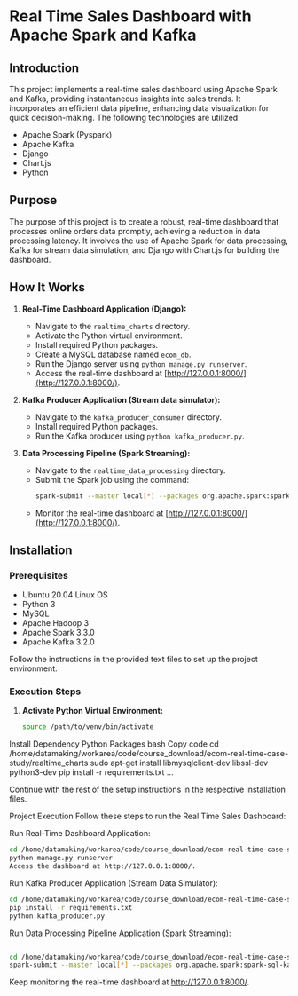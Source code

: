 # Real Time Sales Dashboard with Apache Spark and Kafka

## Introduction

This project implements a real-time sales dashboard using Apache Spark and Kafka, providing instantaneous insights into sales trends. It incorporates an efficient data pipeline, enhancing data visualization for quick decision-making. The following technologies are utilized:

- Apache Spark (Pyspark)
- Apache Kafka
- Django
- Chart.js
- Python

## Purpose

The purpose of this project is to create a robust, real-time dashboard that processes online orders data promptly, achieving a reduction in data processing latency. It involves the use of Apache Spark for data processing, Kafka for stream data simulation, and Django with Chart.js for building the dashboard.

## How It Works

1. **Real-Time Dashboard Application (Django):**
   - Navigate to the `realtime_charts` directory.
   - Activate the Python virtual environment.
   - Install required Python packages.
   - Create a MySQL database named `ecom_db`.
   - Run the Django server using `python manage.py runserver`.
   - Access the real-time dashboard at [http://127.0.0.1:8000/](http://127.0.0.1:8000/).

2. **Kafka Producer Application (Stream data simulator):**
   - Navigate to the `kafka_producer_consumer` directory.
   - Install required Python packages.
   - Run the Kafka producer using `python kafka_producer.py`.

3. **Data Processing Pipeline (Spark Streaming):**
   - Navigate to the `realtime_data_processing` directory.
   - Submit the Spark job using the command:
     ```bash
     spark-submit --master local[*] --packages org.apache.spark:spark-sql-kafka-0-10_2.12:3.3.0,mysql:mysql-connector-java:5.1.49 --files /path/to/datamaking_app.conf /path/to/realtime_data_processing.py
     ```
   - Monitor the real-time dashboard at [http://127.0.0.1:8000/](http://127.0.0.1:8000/).

## Installation

### Prerequisites

- Ubuntu 20.04 Linux OS
- Python 3
- MySQL
- Apache Hadoop 3
- Apache Spark 3.3.0
- Apache Kafka 3.2.0

Follow the instructions in the provided text files to set up the project environment.

### Execution Steps

1. **Activate Python Virtual Environment:**
   ```bash
   source /path/to/venv/bin/activate
Install Dependency Python Packages
bash
Copy code
cd /home/datamaking/workarea/code/course_download/ecom-real-time-case-study/realtime_charts
sudo apt-get install libmysqlclient-dev libssl-dev python3-dev
pip install -r requirements.txt
...

Continue with the rest of the setup instructions in the respective installation files.

Project Execution
Follow these steps to run the Real Time Sales Dashboard:

Run Real-Time Dashboard Application:

```bash
cd /home/datamaking/workarea/code/course_download/ecom-real-time-case-study/realtime_charts
python manage.py runserver
Access the dashboard at http://127.0.0.1:8000/.
```
Run Kafka Producer Application (Stream Data Simulator):

```bash
cd /home/datamaking/workarea/code/course_download/ecom-real-time-case-study/kafka_producer_consumer
pip install -r requirements.txt
python kafka_producer.py
```
Run Data Processing Pipeline Application (Spark Streaming):
```bash

cd /home/datamaking/workarea/code/course_download/ecom-real-time-case-study/realtime_data_processing
spark-submit --master local[*] --packages org.apache.spark:spark-sql-kafka-0-10_2.12:3.3.0,mysql:mysql-connector-java:5.1.49 --files /home/datamaking/workarea/code/course_download/ecom-real-time-case-study/realtime_data_processing/datamaking_app.conf /home/datamaking/workarea/code/course_download/ecom-real-time-case-study/realtime_data_processing/realtime_data_processing.py
```
Keep monitoring the real-time dashboard at http://127.0.0.1:8000/.




